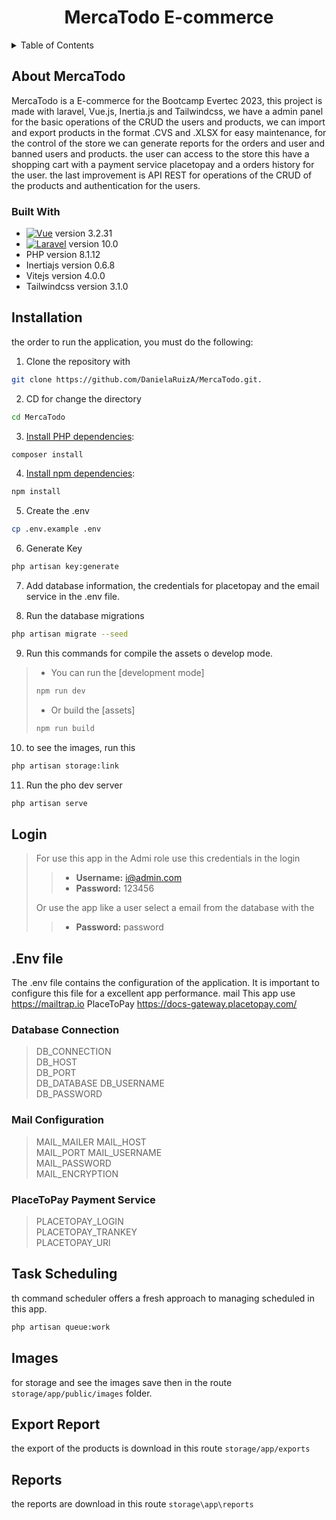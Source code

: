 <div align="center">

# MercaTodo E-commerce

</div>

<details>
  <summary>Table of Contents</summary>
  <ol>
    <li>
      <a href="#about-MercaTodo">About MercaTodo</a>
      <ul>
        <li><a href="#built-with">Built With</a></li>
      </ul>
    </li>
    <li><a href="#installation">Installation</a></li>
    <li><a href="#Login">Login</a></li>
    <li><a href="#Env-file">Env file</a></li>
    <li><a href="#Task-Scheduling">Task Scheduling</a></li>
    <li><a href="#Images">Images</a></li>
    <li><a href="#Export-Report">Export Report</a></li>
    <li><a href="#Reports">Reports</a></li>
  </ol>
</details>

## About MercaTodo

MercaTodo is a E-commerce for the Bootcamp Evertec 2023, this project is made with laravel, Vue.js, Inertia.js and Tailwindcss, we have a admin panel for the basic operations of the CRUD the users and products, we can import and export products in the format .CVS and .XLSX for easy maintenance, for the control of the store we can generate reports for the orders and user and banned users and products. the user can access to the store this have a shopping cart with a payment service placetopay and a orders history for the user. the last improvement is API REST for operations of the CRUD of the products and authentication for the users.

### Built With

* [![Vue][Vue.js]][Vue-url]  version 3.2.31
* [![Laravel][Laravel.com]][Laravel-url] version 10.0
* PHP  version 8.1.12
* Inertiajs  version 0.6.8
* Vitejs version 4.0.0
* Tailwindcss version 3.1.0


## Installation

the order to run the application, you must do the following:

1. Clone the repository with 

```sh
git clone https://github.com/DanielaRuizA/MercaTodo.git.
```

2. CD for change the directory 

```sh
cd MercaTodo
```

3. [Install PHP dependencies](https://getcomposer.org/doc/01-basic-usage.md):

```sh
composer install
```

4. [Install npm dependencies](https://docs.npmjs.com/cli/v8/commands/npm-install):

```sh
npm install
```

5. Create the .env

```sh
cp .env.example .env
```

6. Generate Key 

```sh
php artisan key:generate
```

7. Add database information, the credentials for placetopay and the email service in the .env file.

8. Run the database migrations 

```sh
php artisan migrate --seed
```

9. Run this commands for compile the assets o develop mode.

> - You can run the [development mode]
>```sh
>npm run dev
>```
>- Or build the [assets]
>```sh
>npm run build
>```

10. to see the images, run this 

```sh
php artisan storage:link
```
11. Run the pho dev server

```sh
php artisan serve
```

## Login
> For use this app in the Admi role use this credentials in the login
>
>>- **Username:** i@admin.com
>>- **Password:** 123456
>
> Or use the app like a user select a email from the database with the 
>>- **Password:** password

## .Env file

The .env file contains the configuration of the application. It is important to configure this file for a excellent app performance.
mail This app use https://mailtrap.io
PlaceToPay https://docs-gateway.placetopay.com/

### Database Connection
>DB_CONNECTION  
>DB_HOST  
>DB_PORT  
>DB_DATABASE
>DB_USERNAME  
>DB_PASSWORD

### Mail Configuration 
>MAIL_MAILER 
>MAIL_HOST  
>MAIL_PORT
>MAIL_USERNAME  
>MAIL_PASSWORD  
>MAIL_ENCRYPTION

### PlaceToPay Payment Service
>PLACETOPAY_LOGIN  
>PLACETOPAY_TRANKEY  
>PLACETOPAY_URl  

## Task Scheduling
th command scheduler offers a fresh approach to managing scheduled in this app.

```sh
php artisan queue:work
```

## Images
for storage and see the images save then in the route `storage/app/public/images` folder.

## Export Report
the export of the products is download in this route `storage/app/exports`

## Reports 
the reports are download in this route `storage\app\reports`

<!-- MARKDOWN LINKS & IMAGES -->
<!-- https://www.markdownguide.org/basic-syntax/#reference-style-links -->
[contributors-shield]: https://img.shields.io/github/contributors/othneildrew/Best-README-Template.svg?style=for-the-badge
[contributors-url]: https://github.com/othneildrew/Best-README-Template/graphs/contributors
[forks-shield]: https://img.shields.io/github/forks/othneildrew/Best-README-Template.svg?style=for-the-badge
[forks-url]: https://github.com/othneildrew/Best-README-Template/network/members
[stars-shield]: https://img.shields.io/github/stars/othneildrew/Best-README-Template.svg?style=for-the-badge
[stars-url]: https://github.com/othneildrew/Best-README-Template/stargazers
[issues-shield]: https://img.shields.io/github/issues/othneildrew/Best-README-Template.svg?style=for-the-badge
[issues-url]: https://github.com/othneildrew/Best-README-Template/issues
[license-shield]: https://img.shields.io/github/license/othneildrew/Best-README-Template.svg?style=for-the-badge
[license-url]: https://github.com/othneildrew/Best-README-Template/blob/master/LICENSE.txt
[linkedin-shield]: https://img.shields.io/badge/-LinkedIn-black.svg?style=for-the-badge&logo=linkedin&colorB=555
[linkedin-url]: https://linkedin.com/in/othneildrew
[product-screenshot]: images/screenshot.png
[Next.js]: https://img.shields.io/badge/next.js-000000?style=for-the-badge&logo=nextdotjs&logoColor=white
[Next-url]: https://nextjs.org/
[React.js]: https://img.shields.io/badge/React-20232A?style=for-the-badge&logo=react&logoColor=61DAFB
[React-url]: https://reactjs.org/
[Vue.js]: https://img.shields.io/badge/Vue.js-35495E?style=for-the-badge&logo=vuedotjs&logoColor=4FC08D
[Vue-url]: https://vuejs.org/
[Angular.io]: https://img.shields.io/badge/Angular-DD0031?style=for-the-badge&logo=angular&logoColor=white
[Angular-url]: https://angular.io/
[Svelte.dev]: https://img.shields.io/badge/Svelte-4A4A55?style=for-the-badge&logo=svelte&logoColor=FF3E00
[Svelte-url]: https://svelte.dev/
[Laravel.com]: https://img.shields.io/badge/Laravel-FF2D20?style=for-the-badge&logo=laravel&logoColor=white
[Laravel-url]: https://laravel.com
[Bootstrap.com]: https://img.shields.io/badge/Bootstrap-563D7C?style=for-the-badge&logo=bootstrap&logoColor=white
[Bootstrap-url]: https://getbootstrap.com
[JQuery.com]: https://img.shields.io/badge/jQuery-0769AD?style=for-the-badge&logo=jquery&logoColor=white
[JQuery-url]: https://jquery.com 
